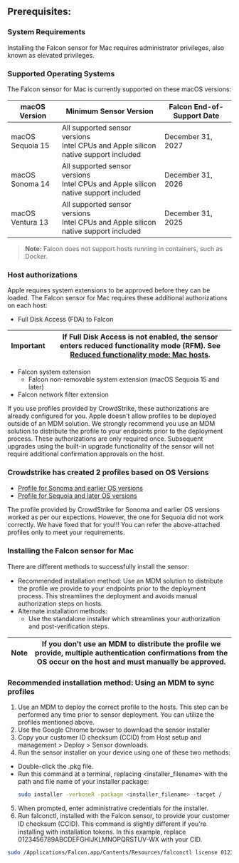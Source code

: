 ## Prerequisites:

### System Requirements
Installing the Falcon sensor for Mac requires administrator privileges, also known as elevated privileges.

### Supported Operating Systems
The Falcon sensor for Mac is currently supported on these macOS versions:

| macOS Version       | Minimum Sensor Version    | Falcon End-of-Support Date |
|---------------------|-------------------------|----------------------------|
| macOS Sequoia 15   | All supported sensor versions <br> Intel CPUs and Apple silicon native support included | December 31, 2027 |
| macOS Sonoma 14    | All supported sensor versions <br> Intel CPUs and Apple silicon native support included | December 31, 2026 |
| macOS Ventura 13   | All supported sensor versions <br> Intel CPUs and Apple silicon native support included | December 31, 2025 |

> **Note:** Falcon does not support hosts running in containers, such as Docker.

### Host authorizations
Apple requires system extensions to be approved before they can be loaded. The Falcon sensor for Mac requires these additional authorizations on each host:

- Full Disk Access (FDA) to Falcon

| **Important** | If Full Disk Access is not enabled, the sensor enters reduced functionality mode (RFM). See [Reduced functionality mode: Mac hosts](</documentation/page/e261a9b7/falcon-sensor-for-mac-deployment#pb0ee694>). |
|--------------|-------------------------------------------------------------------------------------------------------------------------------------|


- Falcon system extension
  - Falcon non-removable system extension (macOS Sequoia 15 and later)
- Falcon network filter extension

If you use profiles provided by CrowdStrike, these authorizations are already configured for you. Apple doesn't allow profiles to be deployed outside of an MDM
solution. We strongly recommend you use an MDM solution to distribute the profile to your endpoints prior to the deployment process. These authorizations are
only required once. Subsequent upgrades using the built-in upgrade functionality of the sensor will not require additional confirmation approvals on the host.

### Crowdstrike has created 2 profiles based on OS Versions

- [Profile for Sonoma and earlier OS versions](<https://github.com/rp377/Crowdstrike-Falcon-Integration-with-MAC-Workstations/blob/main/Falcon%20Profile%20-%20no%20Kext.mobileconfig>)
- [Profile for Sequoia and later OS versions](<https://github.com/rp377/Crowdstrike-Falcon-Integration-with-MAC-Workstations/blob/main/Falcon%20Profile%20OS%20v15.mobileconfig>)

The profile provided by CrowdStrike for Sonoma and earlier OS versions worked as per our expections. However, the one for Sequoia did not work correctly. We have fixed that for you!!!
You can refer the above-attached profiles only to meet your requirements.

### Installing the Falcon sensor for Mac

There are diﬀerent methods to successfully install the sensor:

- Recommended installation method: Use an MDM solution to distribute the profile we provide to your endpoints prior to the deployment process. This
streamlines the deployment and avoids manual authorization steps on hosts.
- Alternate installation methods:
  - Use the standalone installer which streamlines your authorization and post-verification steps.

| **Note** | If you don’t use an MDM to distribute the profile we provide, multiple authentication confirmations from the OS occur on the host and must manually be approved. |
|--------------|-------------------------------------------------------------------------------------------------------------------------------------|

### Recommended installation method: Using an MDM to sync profiles

1. Use an MDM to deploy the correct profile to the hosts. This step can be performed any time prior to sensor deployment. You can utilize the profiles mentioned above.
2. Use the Google Chrome browser to download the sensor installer
3. Copy your customer ID checksum (CCID) from Host setup and management > Deploy > Sensor downloads.
4. Run the sensor installer on your device using one of these two methods:
  - Double-click the .pkg file.
  - Run this command at a terminal, replacing <installer_filename> with the path and file name of your installer package:
    ```sh
    sudo installer -verboseR -package <installer_filename> -target /
    ```
5. When prompted, enter administrative credentials for the installer.
6. Run falconctl, installed with the Falcon sensor, to provide your customer ID checksum (CCID). This command is slightly diﬀerent if you're installing with installation tokens. In this example, replace 0123456789ABCDEFGHIJKLMNOPQRSTUV-WX with your CID.
  ```sh
  sudo /Applications/Falcon.app/Contents/Resources/falconctl license 0123456789ABCDEFGHIJKLMNOPQRSTUV-WX
  ```



